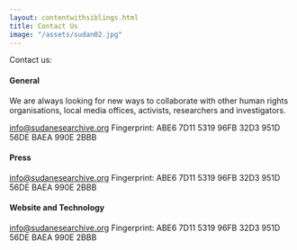 ```yaml
---
layout: contentwithsiblings.html
title: Contact Us
image: "/assets/sudan02.jpg"
---
```


 Contact us:

 #### General

 We are always looking for new ways to collaborate with other human rights organisations, local media offices, activists, researchers and investigators.

 [info@sudanesearchive.org](mailto:info@sudanesearchive.org)
 Fingerprint: ABE6 7D11 5319 96FB 32D3 951D 56DE BAEA 990E 2BBB


 #### Press

 [info@sudanesearchive.org](mailto:info@sudanesearchive.org)
 Fingerprint: ABE6 7D11 5319 96FB 32D3 951D 56DE BAEA 990E 2BBB


 #### Website and Technology

 [info@sudanesearchive.org](mailto:info@sudanesearchive.org)
 Fingerprint: ABE6 7D11 5319 96FB 32D3 951D 56DE BAEA 990E 2BBB
